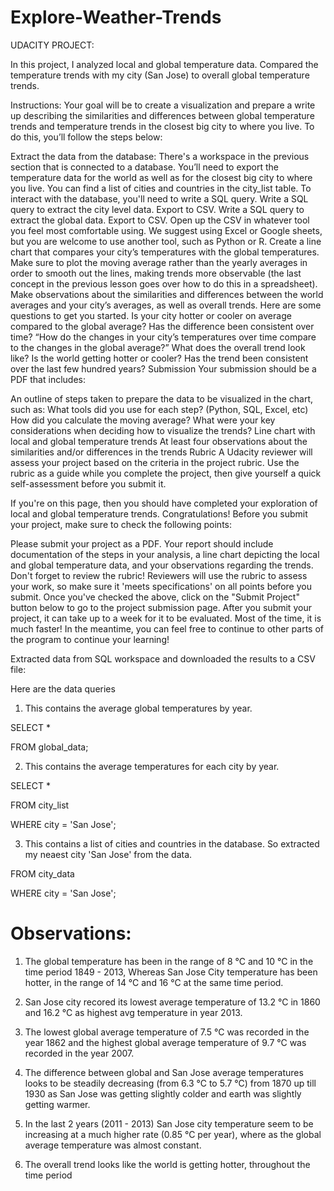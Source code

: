 # Explore-Weather-Trends

UDACITY PROJECT:

In this project, I analyzed local and global temperature data.
Compared the temperature trends with my city (San Jose) to overall global temperature trends.

Instructions: Your goal will be to create a visualization and prepare a write up describing the similarities and differences between global temperature trends and temperature trends in the closest big city to where you live. To do this, you’ll follow the steps below:

Extract the data from the database:  There's a workspace in the previous section that is connected to a database. You’ll need to export the temperature data for the world as well as for the closest big city to where you live. You can find a list of cities and countries in the city_list table. To interact with the database, you'll need to write a SQL query. Write a SQL query to extract the city level data. Export to CSV. Write a SQL query to extract the global data. Export to CSV. Open up the CSV in whatever tool you feel most comfortable using. We suggest using Excel or Google sheets, but you are welcome to use another tool, such as Python or R. Create a line chart that compares your city’s temperatures with the global temperatures. Make sure to plot the moving average rather than the yearly averages in order to smooth out the lines, making trends more observable (the last concept in the previous lesson goes over how to do this in a spreadsheet). Make observations about the similarities and differences between the world averages and your city’s averages, as well as overall trends. Here are some questions to get you started. Is your city hotter or cooler on average compared to the global average? Has the difference been consistent over time? “How do the changes in your city’s temperatures over time compare to the changes in the global average?” What does the overall trend look like? Is the world getting hotter or cooler? Has the trend been consistent over the last few hundred years? Submission Your submission should be a PDF that includes:

An outline of steps taken to prepare the data to be visualized in the chart, such as: What tools did you use for each step? (Python, SQL, Excel, etc) How did you calculate the moving average? What were your key considerations when deciding how to visualize the trends? Line chart with local and global temperature trends At least four observations about the similarities and/or differences in the trends Rubric A Udacity reviewer will assess your project based on the criteria in the project rubric. Use the rubric as a guide while you complete the project, then give yourself a quick self-assessment before you submit it.

If you're on this page, then you should have completed your exploration of local and global temperature trends. Congratulations! Before you submit your project, make sure to check the following points:

Please submit your project as a PDF. Your report should include documentation of the steps in your analysis, a line chart depicting the local and global temperature data, and your observations regarding the trends. Don't forget to review the rubric! Reviewers will use the rubric to assess your work, so make sure it 'meets specifications' on all points before you submit. Once you've checked the above, click on the "Submit Project" button below to go to the project submission page. After you submit your project, it can take up to a week for it to be evaluated. Most of the time, it is much faster! In the meantime, you can feel free to continue to other parts of the program to continue your learning!


Extracted data from SQL workspace and downloaded the results to a CSV file:

Here are the data queries

1. This contains the average global temperatures by year.

SELECT * 

FROM global_data;

2. This contains the average temperatures for each city by year.

SELECT * 

FROM city_list

WHERE city = 'San Jose';

3. This contains a list of cities and countries in the database. So extracted my neaest city 'San Jose' from the data.

FROM city_data

WHERE city = 'San Jose';


# Observations:

1. The global temperature has been in the range of 8 °C and 10 °C in the time period 1849 - 2013, Whereas San Jose City temperature has been hotter, in the range of 14 °C and 16 °C at the same time period.

2. San Jose city recored its lowest average temperature of 13.2 °C in 1860 and 16.2 °C as highest avg temperature in year 2013.

3. The lowest global average temperature of 7.5 °C was recorded in the year 1862 and the highest global average temperature of 9.7 °C was recorded in the year 2007. 

4. The difference between global and San Jose average temperatures looks to be steadily decreasing (from 6.3 °C to 5.7 °C) from 1870 up till 1930 as San Jose was getting slightly colder and earth was slightly getting warmer.

5. In the last 2 years (2011 - 2013) San Jose city temperature seem to be increasing at a much higher rate (0.85 °C per year), where as the global average temperature was almost constant.

6. The overall trend looks like the world is getting hotter, throughout the time period
